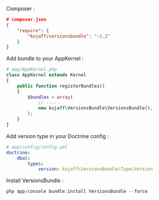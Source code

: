 Composer :
```json
# composer.json
{
    "require": {
        "kujaff/versionsbundle": "~2.2"
    }
}
```

Add bundle to your AppKernel :
```php
# app/AppKernel.php
class AppKernel extends Kernel
{
    public function registerBundles()
    {
        $bundles = array(
            // -----
            new kujaff\VersionsBundle\VersionsBundle(),
        );
    }
}
```

Add version type in your Doctrine config :
```yml
# app/config/config.yml
doctrine:
    dbal:
        types:
            version: kujaff\VersionsBundle\Type\Version
```

Install VersionsBundle :
```php
php app/console bundle:install VersionsBundle --force
```
